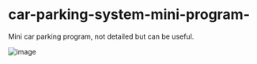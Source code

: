 # car-parking-system-mini-program-
Mini car parking program, not detailed but can be useful.

![image](https://user-images.githubusercontent.com/88248852/222163445-56264c82-1760-4df5-b3b1-4e55d0f48428.png)
